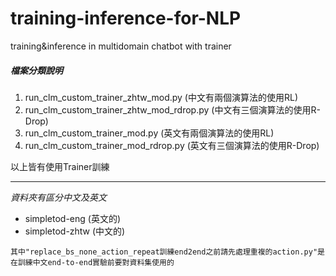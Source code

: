 # training-inference-for-NLP
training&amp;inference in multidomain chatbot with trainer

##### 檔案分類說明
1. run_clm_custom_trainer_zhtw_mod.py (中文有兩個演算法的使用RL)
2. run_clm_custom_trainer_zhtw_mod_rdrop.py (中文有三個演算法的使用R-Drop)
3. run_clm_custom_trainer_mod.py (英文有兩個演算法的使用RL)
4. run_clm_custom_trainer_mod_rdrop.py (英文有三個演算法的使用R-Drop)

以上皆有使用Trainer訓練

---------------

_*資料夾有區分中文及英文*_
* simpletod-eng (英文的)
* simpletod-zhtw (中文的)

`其中"replace_bs_none_action_repeat訓練end2end之前請先處理重複的action.py"是在訓練中文end-to-end實驗前要對資料集使用的`